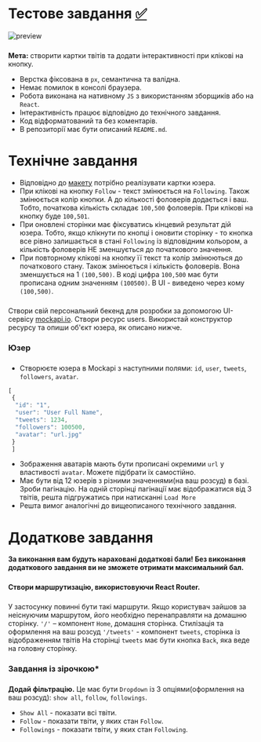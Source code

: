 # Тестове завдання [✅](https://github.com/oleksiiKAV/TwFollow)
![preview](https://oleksiikav.github.io/TwFollow)
###
<b>Мета:</b> створити картки твітів та додати інтерактивності при клікові на кнопку.

+ Верстка фіксована в `рх`, семантична та валідна.
+ Немає помилок в консолі браузера.
+ Робота виконана на нативному `JS` з використанням зборщиків або на `React`.
+ Інтерактивність працює відповідно до технічного завдання.
+ Код відформатований та без коментарів.
+ В репозиторії має бути описаний `README.md`.
###

# Технічне завдання

+ Відповідно до [макету](https://www.figma.com/file/zun1oP6NmS2Lmgbcj6e1IG/Test?type=design&node-id=0-1&mode=design&t=wUGWKXHDkHGyd16E-0) потрібно реалізувати картки юзера.
+ При клікові на кнопку `Follow` - текст змінюється на `Following`. Також змінюється колір кнопки. А до кількості фоловерів додається і ваш. Тобто, початкова кількість складає `100,500` фоловерів. При клікові на кнопку буде `100,501`.
+ При оновлені сторінки має фіксуватись кінцевий результат дій юзера. Тобто, якщо клікнути по кнопці і оновити сторінку - то кнопка все рівно залишається в стані `Following` із відповідним кольором, а кількість фоловерів НЕ зменшується до початкового значення.
+ При повторному клікові на кнопку її текст та колір змінюються до початкового стану. Також змінюється і кількість фоловерів. Вона зменшується на 1 `(100,500)`.
В коді цифра `100,500` має бути прописана одним значенням `(100500)`. В UI - виведено через кому `(100,500)`.

###
Створи свій персональний бекенд для розробки за допомогою UI-сервісу [mockapi.io](https://mockapi.io). Створи ресурс users. Використай конструктор ресурсу та опиши об'єкт юзера, як описано нижче.
###
### Юзер
###
+ Створюєте юзера в Mockapi з наступними полями: `id`, `user`, `tweets`, `followers`, `avatar`.
```js 
[
 {
  "id": "1",
  "user": "User Full Name",
  "tweets": 1234,
  "followers": 100500,
  "avatar": "url.jpg"
 }
 ]
 ```
+ Зображення аватарів мають бути прописані окремими `url` у властивості `avatar`. Можете підібрати їх самостійно.
+ Має бути від 12 юзерів з різними значеннями(на ваш розсуд) в базі. Зроби пагінацію. На одній сторінці пагінації має відображатися від 3 твітів, решта підгружатись при натисканні `Load More`
+ Решта вимог аналогічні до вищеописаного технічного завдання.
###

###
# Додаткове завдання
<b>За виконання вам будуть нараховані додаткові бали! Без виконання додаткового завдання ви не зможете отримати максимальний бал.</b>
###
<b>Створи маршрутизацію, використовуючи React Router.</b>
###
У застосунку повинні бути такі маршрути. Якщо користувач зайшов за неіснуючим маршрутом, його необхідно перенаправляти на домашню сторінку. `'/'` – компонент `Home`, домашня сторінка. Стилізація та оформлення на ваш розсуд `'/tweets'` - компонент `tweets`, сторінка із відображенням твітів На сторінці `tweets` має бути кнопка `Back`, яка веде на головну сторінку.
###
### Завдання із зірочкою*
###
<b>Додай фільтрацію.</b> Це має бути `Dropdown` із 3 опціями(оформлення на ваш розсуд): `show all`, `follow`, `followings`. 
+ `Show All` - показати всі твіти. 
+ `Follow` - показати твіти, у яких стан `Follow`. 
+ `Followings` - показати твіти, у яких стан `Following`.
